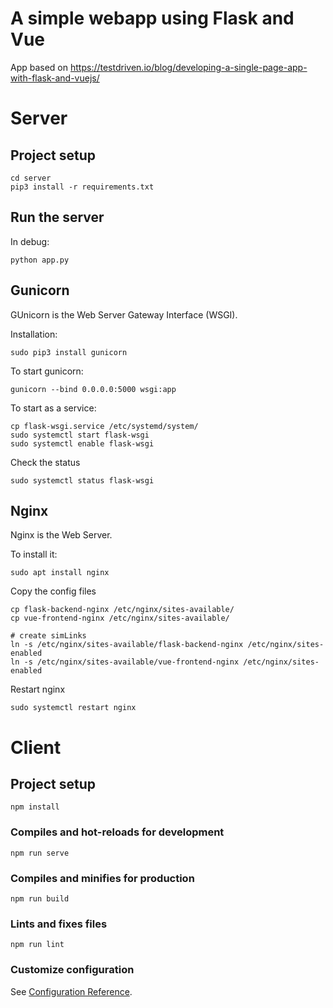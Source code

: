 # A simple webapp using Flask and Vue

App based on https://testdriven.io/blog/developing-a-single-page-app-with-flask-and-vuejs/

# Server

## Project setup

```
cd server
pip3 install -r requirements.txt
```

## Run the server

In debug:

```
python app.py
```

## Gunicorn

GUnicorn is  the Web Server Gateway Interface (WSGI).

Installation:
```
sudo pip3 install gunicorn
```

To start gunicorn:
```
gunicorn --bind 0.0.0.0:5000 wsgi:app
```

To start as a service:
```
cp flask-wsgi.service /etc/systemd/system/
sudo systemctl start flask-wsgi
sudo systemctl enable flask-wsgi
```

Check the status
```
sudo systemctl status flask-wsgi
```

## Nginx

Nginx is the Web Server.

To install it:
```
sudo apt install nginx
```

Copy the config files
```
cp flask-backend-nginx /etc/nginx/sites-available/
cp vue-frontend-nginx /etc/nginx/sites-available/

# create simLinks
ln -s /etc/nginx/sites-available/flask-backend-nginx /etc/nginx/sites-enabled
ln -s /etc/nginx/sites-available/vue-frontend-nginx /etc/nginx/sites-enabled
```
Restart nginx
```
sudo systemctl restart nginx
```

# Client

## Project setup
```
npm install
```

### Compiles and hot-reloads for development
```
npm run serve
```

### Compiles and minifies for production
```
npm run build
```

### Lints and fixes files
```
npm run lint
```

### Customize configuration
See [Configuration Reference](https://cli.vuejs.org/config/).
